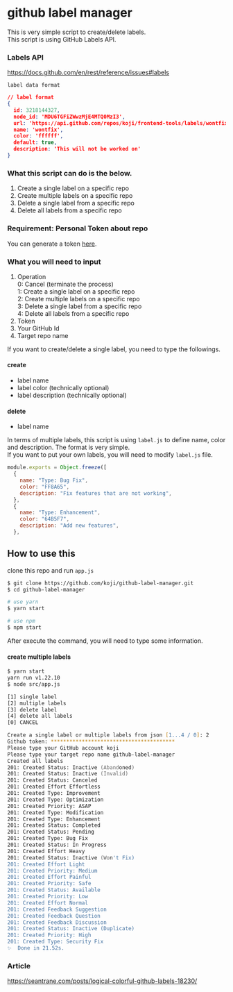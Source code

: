 # github label manager
This is very simple script to create/delete labels.  
This script is using GitHub Labels API.  

### Labels API
https://docs.github.com/en/rest/reference/issues#labels  

`label data format`
```json
// label format
{
  id: 3218144327,
  node_id: 'MDU6TGFiZWwzMjE4MTQ0MzI3',
  url: 'https://api.github.com/repos/koji/frontend-tools/labels/wontfix',
  name: 'wontfix',
  color: 'ffffff',
  default: true,
  description: 'This will not be worked on'
}
```

### What this script can do is the below.  
1. Create a single label on a specific repo  
2. Create multiple labels on a specific repo  
3. Delete a single label from a specific repo  
4. Delete all labels from a specific repo  

### Requirement: Personal Token about repo  
You can generate a token [here](https://github.com/settings/tokens).


### What you will need to input
1. Operation  
    0: Cancel (terminate the process)  
    1: Create a single label on a specific repo  
    2: Create multiple labels on a specific repo  
    3: Delete a single label from a specific repo  
    4: Delete all labels from a specific repo  
2. Token
3. Your GitHub Id
4. Target repo name

If you want to create/delete a single label, you need to type the followings.  

#### create
- label name
- label color (technically optional)
- label description (technically optional)

#### delete
- label name

In terms of multiple labels, this script is using `label.js` to define name, color and description. The format is very simple.  
If you want to put your own labels, you will need to modify `label.js` file.

```js
module.exports = Object.freeze([
  {
    name: "Type: Bug Fix",
    color: "FF8A65",
    description: "Fix features that are not working",
  },
  {
    name: "Type: Enhancement",
    color: "64B5F7",
    description: "Add new features",
  },
```

## How to use this
clone this repo and run `app.js`
```zsh
$ git clone https://github.com/koji/github-label-manager.git
$ cd github-label-manager

# use yarn
$ yarn start

# use npm
$ npm start
```

After execute the command, you will need to type some information.

#### create multiple labels

```zsh
$ yarn start
yarn run v1.22.10
$ node src/app.js

[1] single label
[2] multiple labels
[3] delete label
[4] delete all labels
[0] CANCEL

Create a single label or multiple labels from json [1...4 / 0]: 2
Github token: ****************************************
Please type your GitHub account koji
Please type your target repo name github-label-manager
Created all labels
201: Created Status: Inactive (Abandoned)
201: Created Status: Inactive (Invalid)
201: Created Status: Canceled
201: Created Effort Effortless
201: Created Type: Improvement
201: Created Type: Optimization
201: Created Priority: ASAP
201: Created Type: Modification
201: Created Type: Enhancement
201: Created Status: Completed
201: Created Status: Pending
201: Created Type: Bug Fix
201: Created Status: In Progress
201: Created Effort Heavy
201: Created Status: Inactive (Won't Fix)
201: Created Effort Light
201: Created Priority: Medium
201: Created Effort Painful
201: Created Priority: Safe
201: Created Status: Available
201: Created Priority: Low
201: Created Effort Normal
201: Created Feedback Suggestion
201: Created Feedback Question
201: Created Feedback Discussion
201: Created Status: Inactive (Duplicate)
201: Created Priority: High
201: Created Type: Security Fix
✨  Done in 21.52s.
```

### Article
https://seantrane.com/posts/logical-colorful-github-labels-18230/  